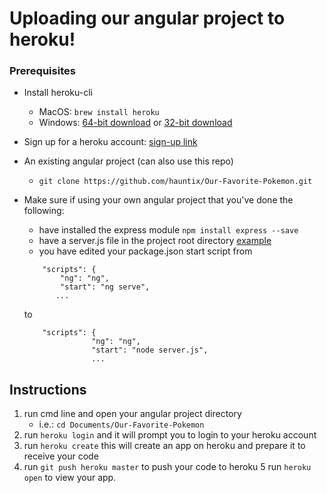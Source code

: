 # Uploading our angular project to heroku!
### Prerequisites

- Install heroku-cli
    - MacOS: ```brew install heroku```
    - Windows: [64-bit download](https://cli-assets.heroku.com/heroku-x64.exe) or [32-bit download](https://cli-assets.heroku.com/heroku-x86.exe)

- Sign up for a heroku account: [sign-up link](https://signup.heroku.com/login)

- An existing angular project (can also use this repo) 

   - ```git clone https://github.com/hauntix/Our-Favorite-Pokemon.git```

- Make sure if using your own angular project that you've done the following:
    - have installed the express module ```npm install express --save```
    - have a server.js file in the project root directory [example](https://github.com/hauntix/Our-Favorite-Pokemon/blob/master/server.js)
    - you have edited your package.json start script from 
    ``` 
        "scripts": {
            "ng": "ng",
            "start": "ng serve",
           ...
    ``` 
    to
    ```
        "scripts": {
                   "ng": "ng",
                   "start": "node server.js",
                   ...
    ```

## Instructions
1. run cmd line and open your angular project directory
    - i.e.: ```cd Documents/Our-Favorite-Pokemon```
2. run ```heroku login``` and it will prompt you to login to your heroku account
3. run ```heroku create``` this will create an app on heroku and prepare it to receive your code
4. run ```git push heroku master``` to push your code to heroku
5 run ```heroku open``` to view your app.
